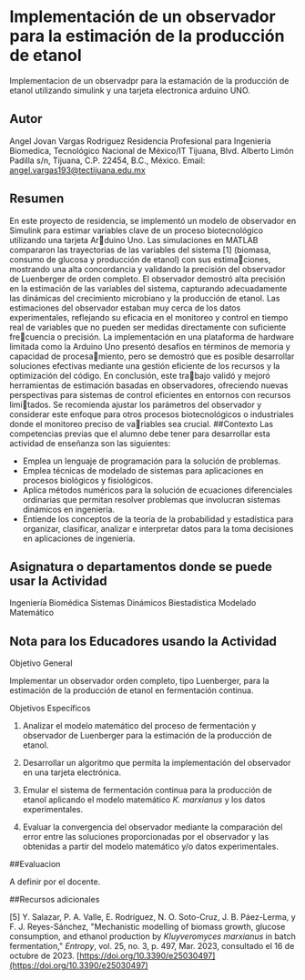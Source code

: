 # Implementación de un observador para la estimación de la producción de etanol
Implementacion de un observadpr para la estamación de la producción de etanol utilizando simulink y una tarjeta electronica arduino UNO.
## Autor
Angel Jovan Vargas Rodriguez Residencia Profesional para Ingenieria Biomedica, Tecnológico Nacional de México/IT Tijuana, Blvd. Alberto Limón Padilla s/n, Tijuana, C.P. 22454, B.C., México. Email: [angel.vargas193@tectijuana.edu.mx](mailto:angel.vargas193@tectijuana.edu.mx)
## Resumen
En este proyecto de residencia, se implementó un modelo de observador en Simulink para estimar variables clave de un proceso biotecnológico utilizando una tarjeta Arduino Uno. Las simulaciones en MATLAB compararon las trayectorias de las variables del sistema [1] (biomasa, consumo de glucosa y producción de etanol) con sus estimaciones, mostrando una alta concordancia y validando la precisión del observador de Luenberger de orden completo. El observador demostró alta precisión en la estimación de las variables del sistema, capturando adecuadamente las dinámicas del crecimiento microbiano y la producción de etanol. Las estimaciones del observador estaban muy cerca de los datos experimentales, reflejando su eficacia en el monitoreo y control en tiempo real de variables que no pueden ser medidas directamente con suficiente frecuencia o precisión. La implementación en una plataforma de hardware limitada como la Arduino Uno presentó desafíos en términos de memoria y capacidad de procesamiento, pero se demostró que es posible desarrollar soluciones efectivas mediante una gestión eficiente de los recursos y la optimización del código. En conclusión, este trabajo validó y mejoró herramientas de estimación basadas en observadores, ofreciendo nuevas perspectivas para sistemas de control eficientes en entornos con recursos limitados. Se recomienda ajustar los parámetros del observador y considerar este enfoque para otros procesos biotecnológicos o industriales donde el monitoreo preciso de variables sea crucial.
##Contexto 
Las competencias previas que el alumno debe tener para desarrollar esta actividad de enseñanza son las siguientes:

- Emplea un lenguaje de programación para la solución de problemas.
- Emplea técnicas de modelado de sistemas para aplicaciones en procesos biológicos y fisiológicos.
- Aplica métodos numéricos para la solución de ecuaciones diferenciales ordinarias que permitan resolver problemas que involucran sistemas dinámicos en ingeniería.
- Entiende los conceptos de la teoría de la probabilidad y estadística para organizar, clasificar, analizar e interpretar datos para la toma decisiones en aplicaciones de ingeniería.

## Asignatura o departamentos donde se puede usar la Actividad

Ingeniería Biomédica Sistemas Dinámicos Biestadística Modelado Matemático

## Nota para los Educadores usando la Actividad
Objetivo General

Implementar un observador orden completo, tipo Luenberger, para la estimación de la producción de etanol en fermentación continua.

Objetivos Específicos

1. Analizar el modelo matemático del proceso de fermentación y observador de Luenberger para la estimación de la producción de etanol.

2. Desarrollar un algoritmo que permita la implementación del observador en una tarjeta electrónica.

3. Emular el sistema de fermentación continua para la producción de etanol aplicando el modelo matemático *K. marxianus* y los datos experimentales.

4. Evaluar la convergencia del observador mediante la comparación del error entre las soluciones proporcionadas por el observador y las obtenidas a partir del modelo matemático y/o datos experimentales.

##Evaluacion 

A definir por el docente.

##Recursos adicionales

[5] Y. Salazar, P. A. Valle, E. Rodríguez, N. O. Soto-Cruz, J. B. Páez-Lerma, y F. J. Reyes-Sánchez, "Mechanistic modelling of biomass growth, glucose consumption, and ethanol production by *Kluyveromyces marxianus* in batch fermentation," *Entropy*, vol. 25, no. 3, p. 497, Mar. 2023, consultado el 16 de octubre de 2023. [https://doi.org/10.3390/e25030497](https://doi.org/10.3390/e25030497)
